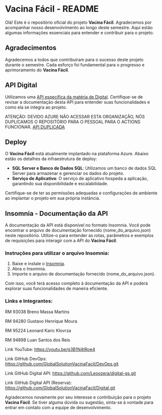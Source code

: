 # Vacina Fácil - README

Olá! Este é o repositório oficial do projeto **Vacina Fácil**. Agradecemos por acompanhar nosso desenvolvimento ao longo deste semestre. Aqui estão algumas informações essenciais para entender e contribuir para o projeto.

## Agradecimentos

Agradecemos a todos que contribuíram para o sucesso deste projeto durante o semestre. Cada esforço foi fundamental para o progresso e aprimoramento do **Vacina Fácil**.

## API Digital

Utilizamos uma [API específica da matéria de Digital](https://github.com/GlobalSolutionVacinaFacil/Digital). Certifique-se de revisar a documentação desta API para entender suas funcionalidades e como ela se integra ao projeto.

ATENÇÃO: DEVIDO AZURE NÃO ACESSAR ESTA ORGANIZAÇÃO, NÓS DUPLICAMOS O REPOSITÓRIO PARA O PESSOAL PARA O ACTIONS FUNCIONAR.
[API DUPLICADA](https://github.com/Leoozera/digital-gs/actions)

## Deploy

O **Vacina Fácil** está atualmente implantado na plataforma Azure. Abaixo estão os detalhes da infraestrutura de deploy:

- **SQL Server e Banco de Dados SQL**: Utilizamos um banco de dados SQL Server para armazenar e gerenciar os dados do projeto.
- **Serviço de Aplicativo**: O serviço de aplicativo hospeda a aplicação, garantindo sua disponibilidade e escalabilidade.

Certifique-se de ter as permissões adequadas e configurações de ambiente ao implantar o projeto em sua própria instância.

## Insomnia - Documentação da API

A documentação da API está disponível no formato Insomnia. Você pode encontrar o arquivo de documentação fornecido (nome_do_arquivo.json) neste repositório. Utilize-o para entender as rotas, parâmetros e exemplos de requisições para interagir com a API do **Vacina Fácil**.

### Instruções para utilizar o arquivo Insomnia:

1. Baixe e instale o [Insomnia](https://insomnia.rest/download).
2. Abra o Insomnia.
3. Importe o arquivo de documentação fornecido (nome_do_arquivo.json).

Com isso, você terá acesso completo à documentação da API e poderá explorar suas funcionalidades de maneira eficiente.

### Links e Integrantes:
RM 93038 Breno Massa Martins

RM 94280 Gustavo Henrique Moura

RM 95224 Leonard Karic Klovrza

RM 94898 Luan Santos dos Reis


Link YouTube: https://youtu.be/g3B1N4tRoe4

Link GitHub DevOps: https://github.com/GlobalSolutionVacinaFacil/DevOps.git

Link GitHub Digital API: https://github.com/Leoozera/digital-gs.git

Link GitHub Digital API (Reserva): https://github.com/GlobalSolutionVacinaFacil/Digital.git

Agradecemos novamente por seu interesse e contribuição para o projeto **Vacina Fácil**. Se tiver alguma dúvida ou sugestão, sinta-se à vontade para entrar em contato com a equipe de desenvolvimento.

